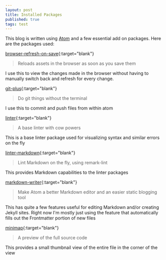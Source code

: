 ```yaml
---
layout: post
title: Installed Packages
published: true
tags: test
---
```


This blog is written using [Atom](https://atom.io) and a few essential
add on packages.  Here are the packages used:

[browser-refresh-on-save](https://atom.io/packages/browser-refresh-on-save){:target="blank"}

>Reloads assets in the browser as soon as you save them

I use this to view the changes made in the browser without having
to manually switch back and refresh for every change.

[git-plus](https://atom.io/packages/git-plus){:target="blank"}

>Do git things without the terminal

I use this to commit and push files from within atom

[linter](https://atom.io/packages/linter){:target="blank"}

>A base linter with cow powers

This is a base linter package used for visualizing syntax and
similar errors on the fly

[linter-markdown](https://atom.io/packages/linter-markdown){:target="blank"}

>Lint Markdown on the fly, using remark-lint

This provides Markdown capabilities to the linter packages

[markdown-writer](https://atom.io/packages/markdown-writer){:target="blank"}

>Make Atom a better Markdown editor and an easier static blogging tool

This has quite a few features useful for editing Markdown and/or creating Jekyll sites.  Right now I'm mostly just using the feature that automatically fills out the Frontmatter portion of new files

[minimap](https://atom.io/packages/minimap){:target="blank"}

>A preview of the full source code

This provides a small thumbnail view of the entire file in the
corner of the view
